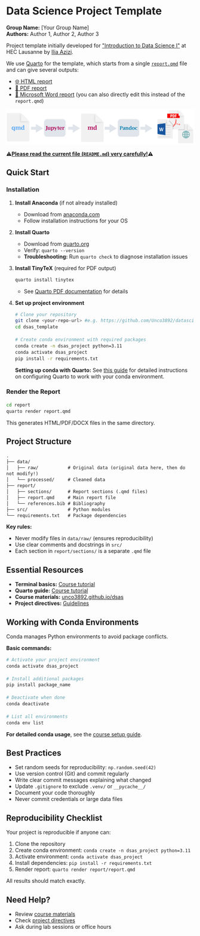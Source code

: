 # Data Science Project Template

**Group Name:** [Your Group Name]  
**Authors:** Author 1, Author 2, Author 3

Project template initially developed for ["Introduction to Data Science I"](https://unco3892.github.io/dsas/) at HEC Lausanne by [Ilia Azizi](https://iliaazizi.com/). 

We use [Quarto](https://quarto.org/) for the template, which starts from a single [`report.qmd`](https://github.com/Unco3892/datascience-template/blob/main/report/report.qmd) file and can give several outputs:

- [🌐 HTML report](https://html-preview.github.io/?url=https://github.com/Unco3892/datascience-template/blob/main/report/report.html)
- [📑 PDF report](https://github.com/Unco3892/datascience-template/blob/main/report/report.pdf)
- [📝 Microsoft Word report](https://github.com/Unco3892/datascience-template/raw/refs/heads/main/report/report.docx) (you can also directly edit this instead of the `report.qmd`)


![How Quarto Works](report/images/qmd-how-it-works.png)

⚠️<ins>**Please read the current file (`README.md`) very carefully!**</ins>⚠️

## Quick Start

### Installation

1. **Install Anaconda** (if not already installed)
   - Download from [anaconda.com](https://www.anaconda.com/download)
   - Follow installation instructions for your OS

2. **Install Quarto**
   - Download from [quarto.org](https://quarto.org/docs/get-started/)
   - Verify: `quarto --version`
   - **Troubleshooting:** Run `quarto check` to diagnose installation issues

3. **Install TinyTeX** (required for PDF output)
   ```bash
   quarto install tinytex
   ```
   - See [Quarto PDF documentation](https://quarto.org/docs/output-formats/pdf-engine.html) for details

4. **Set up project environment**
   ```bash
   # Clone your repository
   git clone <your-repo-url> #e.g. https://github.com/Unco3892/datascience-template
   cd dsas_template

   # Create conda environment with required packages
   conda create -n dsas_project python=3.11
   conda activate dsas_project
   pip install -r requirements.txt
   ```

   **Setting up conda with Quarto:** See [this guide](https://thedatasavvycorner.com/blogs/08-quarto-conda-env) for detailed instructions on configuring Quarto to work with your conda environment.

### Render the Report

```bash
cd report
quarto render report.qmd
```

This generates HTML/PDF/DOCX files in the same directory.

## Project Structure

```
.
├── data/
│   ├── raw/           # Original data (original data here, then do not modify!)
│   └── processed/     # Cleaned data
├── report/
│   ├── sections/      # Report sections (.qmd files)
│   ├── report.qmd     # Main report file
│   └── references.bib # Bibliography
├── src/               # Python modules
└── requirements.txt   # Package dependencies
```

**Key rules:**
- Never modify files in `data/raw/` (ensures reproducibility)
- Use clear comments and docstrings in `src/`
- Each section in `report/sections/` is a separate `.qmd` file

## Essential Resources

- **Terminal basics:** [Course tutorial](https://unco3892.github.io/dsas/labs/exercise_set_0.html#understanding-the-terminal)
- **Quarto guide:** [Course tutorial](https://unco3892.github.io/dsas/labs/exercise_set_0.html#quarto)
- **Course materials:** [unco3892.github.io/dsas](https://unco3892.github.io/dsas/)
- **Project directives:** [Guidelines](https://unco3892.github.io/dsas/assessment/project_directives.html)

## Working with Conda Environments

Conda manages Python environments to avoid package conflicts.

**Basic commands:**
```bash
# Activate your project environment
conda activate dsas_project

# Install additional packages
pip install package_name

# Deactivate when done
conda deactivate

# List all environments
conda env list
```

**For detailed conda usage**, see the [course setup guide](https://unco3892.github.io/dsas/labs/exercise_set_0.html).

## Best Practices

- Set random seeds for reproducibility: `np.random.seed(42)`
- Use version control (Git) and commit regularly
- Write clear commit messages explaining what changed
- Update `.gitignore` to exclude `.venv/` or `__pycache__/`
- Document your code thoroughly
- Never commit credentials or large data files

## Reproducibility Checklist

Your project is reproducible if anyone can:

1. Clone the repository
2. Create conda environment: `conda create -n dsas_project python=3.11`
3. Activate environment: `conda activate dsas_project`
4. Install dependencies: `pip install -r requirements.txt`
5. Render report: `quarto render report/report.qmd`

All results should match exactly.

## Need Help?

- Review [course materials](https://unco3892.github.io/dsas/)
- Check [project directives](https://unco3892.github.io/dsas/assessment/project_directives.html)
- Ask during lab sessions or office hours
